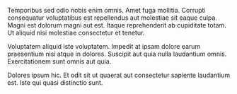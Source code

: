 Temporibus sed odio nobis enim omnis. Amet fuga mollitia. Corrupti consequatur voluptatibus est repellendus aut molestiae sit eaque culpa. Magni est dolorum magni aut est. Itaque reprehenderit ab cupiditate totam. Ut aliquid nisi molestiae consectetur et tenetur.
 Voluptatem aliquid iste voluptatem. Impedit at ipsam dolore earum praesentium nisi atque in dolores. Suscipit aut quia nulla laudantium omnis. Exercitationem sunt omnis aut quia.
 Dolores ipsum hic. Et odit sit ut quaerat aut consectetur sapiente laudantium est. Iste qui quasi distinctio sunt.
